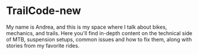 # TrailCode-new
My name is Andrea, and this is my space where I talk about bikes, mechanics, and trails. Here you'll find in-depth content on the technical side of MTB, suspension setups, common issues and how to fix them, along with stories from my favorite rides.

